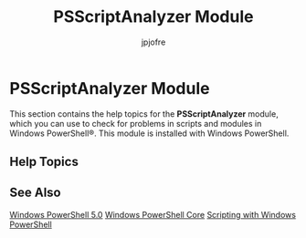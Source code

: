﻿---
title:  PSScriptAnalyzer Module
ms.date:  2016-05-11
keywords:  powershell,cmdlet
description:  
ms.topic:  article
author:  jpjofre
manager:  dongill
ms.prod:  powershell
ms.assetid:  8734c1e1-898e-4fc1-8fc0-d1ad7d3cf077
---

# PSScriptAnalyzer Module
This section contains the help topics for the **PSScriptAnalyzer** module, which you can use to check for problems in scripts and modules in Windows PowerShell®. This module is installed with Windows PowerShell.

## Help Topics

## See Also
[Windows PowerShell 5.0](Windows-PowerShell-5.0.md)
[Windows PowerShell Core](https://technet.microsoft.com/en-us/library/4b75f1e4-f327-48f3-92ab-bf5435094d41)
[Scripting with Windows PowerShell](../../getting-started/fundamental/Scripting-with-Windows-PowerShell.md)


